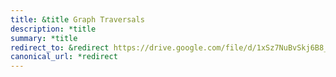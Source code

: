 ```yaml
---
title: &title Graph Traversals
description: *title
summary: *title
redirect_to: &redirect https://drive.google.com/file/d/1xSz7NuBvSkj6B8_ote24dMLitwuFgGIt/view?usp=drive_link
canonical_url: *redirect
---
```

